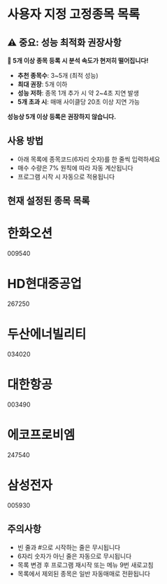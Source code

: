 # 

# 사용자 지정 고정종목 목록

## ⚠️ 중요: 성능 최적화 권장사항

**🚨 5개 이상 종목 등록 시 분석 속도가 현저히 떨어집니다!**

* **추천 종목수**: 3~5개 (최적 성능)
* **최대 권장**: 5개 이하
* **성능 저하**: 종목 1개 추가 시 약 2~4초 지연 발생
* **5개 초과 시**: 매매 사이클당 20초 이상 지연 가능

**성능상 5개 이상 등록은 권장하지 않습니다.**

## 사용 방법

* 아래 목록에 종목코드(6자리 숫자)를 한 줄씩 입력하세요
* 매수 수량은 7% 원칙에 따라 자동 계산됩니다
* 프로그램 시작 시 자동으로 적용됩니다

## 현재 설정된 종목 목록

# 한화오션

009540

# HD현대중공업

267250

# 두산에너빌리티

034020

# 대한항공

003490

# 에코프로비엠

247540

# 삼성전자

005930





## 주의사항

* 빈 줄과 #으로 시작하는 줄은 무시됩니다
* 6자리 숫자가 아닌 줄은 자동으로 무시됩니다
* 목록 변경 후 프로그램 재시작 또는 메뉴 9번 새로고침
* 목록에서 제외된 종목은 일반 자동매매로 전환됩니다
